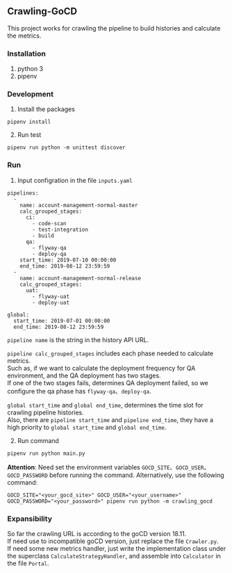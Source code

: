 ## Crawling-GoCD
This project works for crawling the pipeline to build histories and calculate the metrics.

### Installation
1. python 3
2. pipenv

### Development
1. Install the packages
```
pipenv install
```
2. Run test
```
pipenv run python -m unittest discover
```

### Run
1. Input configration in the file `inputs.yaml`
```
pipelines:
  - 
    name: account-management-normal-master
    calc_grouped_stages: 
      ci:
        - code-scan
        - test-integration
        - build
      qa:
        - flyway-qa
        - deploy-qa
    start_time: 2019-07-10 00:00:00
    end_time: 2019-08-12 23:59:59
  - 
    name: account-management-normal-release
    calc_grouped_stages: 
      uat:
        - flyway-uat
        - deploy-uat

global:
  start_time: 2019-07-01 00:00:00
  end_time: 2019-08-12 23:59:59
```
`pipeline name` is the string in the history API URL.  


`pipeline calc_grouped_stages` includes each phase needed to calculate metrics.  
Such as, if we want to calculate the deployment frequency for QA environment, and the QA deployment has two stages.  
If one of the two stages fails, determines QA deployment failed, so we configure the qa phase has `flyway-qa`、`deploy-qa`.


`global start_time` and `global end_time`, determines the time slot for crawling pipeline histories.  
Also, there are `pipeline start_time` and `pipeline end_time`, they have a high priority to `global start_time` and `global end_time`.  

2. Run command
```
pipenv run python main.py
``` 
__Attention__: Need set the environment variables `GOCD_SITE`、`GOCD_USER`、`GOCD_PASSWORD` before running the command.
Alternatively, use the following command:
```
GOCD_SITE="<your_gocd_site>" GOCD_USER="<your_username>" GOCD_PASSWORD="<your_password>" pipenv run python -m crawling_gocd
```

### Expansibility
So far the crawling URL is according to the goCD version 18.11.  
If need use to incompatible goCD version, just replace the file `Crawler.py`.  
If need some new metrics handler, just write the implementation class under the superclass  `CalculateStrategyHandler`, and assemble into `Calculator` in the file `Portal`.
